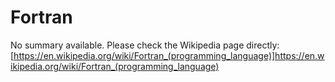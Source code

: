 # Fortran

No summary available. Please check the Wikipedia page directly: [https://en.wikipedia.org/wiki/Fortran_(programming_language)]https://en.wikipedia.org/wiki/Fortran_(programming_language)
